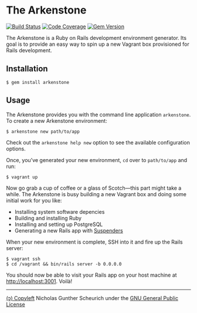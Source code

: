 # The Arkenstone

[![Build Status](https://circleci.com/gh/ngscheurich/arkenstone.svg?&style=shield)](https://circleci.com/gh/ngscheurich/arkenstone)
[![Code Coverage](https://codecov.io/github/ngscheurich/arkenstone/coverage.svg?branch=master)](https://codecov.io/github/ngscheurich/arkenstone?branch=master)
[![Gem Version](https://badge.fury.io/rb/arkenstone.svg)](https://badge.fury.io/rb/arkenstone)

The Arkenstone is a Ruby on Rails development environment generator. Its
goal is to provide an easy way to spin up a new Vagrant box provisioned
for Rails development.

## Installation

    $ gem install arkenstone

## Usage

The Arkenstone provides you with the command line application `arkenstone`.
To create a new Arkenstone environment:

    $ arkenstone new path/to/app

Check out the `arkenstone help new` option to see the available
configuration options.

Once, you’ve generated your new environment, `cd` over to `path/to/app`
and run:

    $ vagrant up

Now go grab a cup of coffee or a glass of Scotch—this part might take a
while. The Arkenstone is busy building a new Vagrant box and doing some
initial work for you like:

- Installing system software depencies
- Building and installing Ruby
- Installing and setting up PostgreSQL
- Generating a new Rails app with [Suspenders](https://github.com/thoughtbot/suspenders)

When your new environment is complete, SSH into it and fire up
the Rails server:

    $ vagrant ssh
    $ cd /vagrant && bin/rails server -b 0.0.0.0
    
You should now be able to visit your Rails app on your host machine at
[http://localhost:3001](http://localhost:3001). Voilà!

---

[(ↄ) Copyleft](http://www.gnu.org/licenses/copyleft.en.html)
Nicholas Gunther Scheurich under the
[GNU General Public License](http://www.gnu.org/licenses/gpl.txt)
